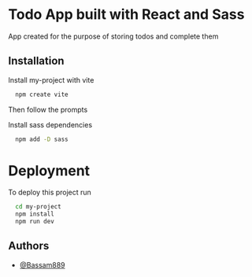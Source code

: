 # Todo App built with React and Sass

App created for the purpose of storing todos and complete them

## Installation

Install my-project with vite

```bash
  npm create vite
```

Then follow the prompts

Install sass dependencies

```bash
  npm add -D sass
```

# Deployment

To deploy this project run

```bash
  cd my-project
  npm install
  npm run dev
```

## Authors

- [@Bassam889](https://github.com/Bassam889)
